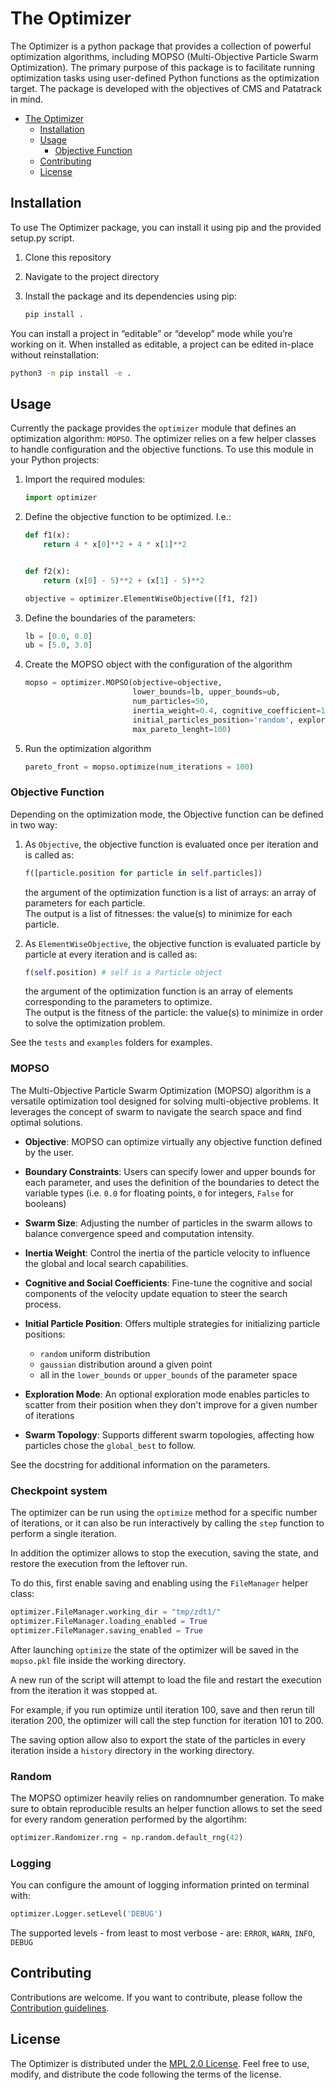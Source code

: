 # The Optimizer

The Optimizer is a python package that provides a collection of powerful optimization algorithms, including MOPSO (Multi-Objective Particle Swarm Optimization). The primary purpose of this package is to facilitate running optimization tasks using user-defined Python functions as the optimization target.
The package is developed with the objectives of CMS and Patatrack in mind.

- [The Optimizer](#the-optimizer)
  - [Installation](#installation)
  - [Usage](#usage)
    - [Objective Function](#objective-function)
  - [Contributing](#contributing)
  - [License](#license)

## Installation

To use The Optimizer package, you can install it using pip and the provided setup.py script.

1. Clone this repository
1. Navigate to the project directory
1. Install the package and its dependencies using pip:

    ```bash
    pip install .
    ```

You can install a project in “editable” or “develop” mode while you’re working on it. When installed as editable, a project can be edited in-place without reinstallation:

```bash
python3 -m pip install -e .
```

## Usage

Currently the package provides the `optimizer` module that defines an optimization algorithm: `MOPSO`.
The optimizer relies on a few helper classes to handle configuration and the objective functions. To use this module in your Python projects:

1. Import the required modules:

    ```python
    import optimizer
    ```

2. Define the objective function to be optimized. I.e.:

    ```python
    def f1(x):
        return 4 * x[0]**2 + 4 * x[1]**2


    def f2(x):
        return (x[0] - 5)**2 + (x[1] - 5)**2

    objective = optimizer.ElementWiseObjective([f1, f2])
    ```

3. Define the boundaries of the parameters:

    ```python
    lb = [0.0, 0.0]
    ub = [5.0, 3.0]
    ```

4. Create the MOPSO object with the configuration of the algorithm

    ```python
    mopso = optimizer.MOPSO(objective=objective,
                            lower_bounds=lb, upper_bounds=ub,
                            num_particles=50,
                            inertia_weight=0.4, cognitive_coefficient=1.5, social_coefficient=2,
                            initial_particles_position='random', exploring_particles=True,
                            max_pareto_lenght=100)
    ```

5. Run the optimization algorithm

    ```python
    pareto_front = mopso.optimize(num_iterations = 100)
    ```

### Objective Function

Depending on the optimization mode, the Objective function can be defined in two way:

1. As `Objective`, the objective function is evaluated once per iteration and is called as:

    ```python
    f([particle.position for particle in self.particles])
    ```

    the argument of the optimization function is a list of arrays: an array of parameters for each particle.  
    The output is a list of fitnesses: the value(s) to minimize for each particle.

2. As `ElementWiseObjective`, the objective function is evaluated particle by particle at every iteration and is called as:

    ```python
    f(self.position) # self is a Particle object
    ```

    the argument of the optimization function is an array of elements corresponding to the parameters to optimize.  
    The output is the fitness of the particle: the value(s) to minimize in order to solve the optimization problem.  

See the `tests` and `examples` folders for examples.

### MOPSO

The Multi-Objective Particle Swarm Optimization (MOPSO) algorithm is a versatile optimization tool designed for solving multi-objective problems. It leverages the concept of swarm to navigate the search space and find optimal solutions.

- **Objective**: MOPSO can optimize virtually any objective function defined by the user.
- **Boundary Constraints**: Users can specify lower and upper bounds for each parameter, and uses the definition of the boundaries to detect the variable types (i.e. `0.0` for floating points, `0` for integers, `False` for booleans)
- **Swarm Size**: Adjusting the number of particles in the swarm allows to balance convergence speed and computation intensity.
- **Inertia Weight**: Control the inertia of the particle velocity to influence the global and local search capabilities.
- **Cognitive and Social Coefficients**: Fine-tune the cognitive and social components of the velocity update equation to steer the search process.
- **Initial Particle Position**: Offers multiple strategies for initializing particle positions:

  - `random` uniform distribution
  - `gaussian` distribution around a given point
  - all in the `lower_bounds` or `upper_bounds` of the parameter space
- **Exploration Mode**: An optional exploration mode enables particles to scatter from their position when they don't improve for a given number of iterations
- **Swarm Topology**: Supports different swarm topologies, affecting how particles chose the `global_best` to follow.

See the docstring for additional information on the parameters.

### Checkpoint system

The optimizer can be run using the `optimize` method for a specific number of iterations, or it can also be run interactively by calling the `step` function to perform a single iteration.

In addition the optimizer allows to stop the execution, saving the state, and restore the execution from the leftover run.

To do this, first enable saving and enabling using the `FileManager` helper class:

```python
optimizer.FileManager.working_dir = "tmp/zdt1/"
optimizer.FileManager.loading_enabled = True
optimizer.FileManager.saving_enabled = True
```

After launching `optimize` the state of the optimizer will be saved in the `mopso.pkl` file inside the working directory.

A new run of the script will attempt to load the file and restart the execution from the iteration it was stopped at.

For example, if you run optimize until iteration 100, save and then rerun till iteration 200, the optimizer will call the step function for iteration 101 to 200.

The saving option allow also to export the state of the particles in every iteration inside a `history` directory in the working directory.

### Random

The MOPSO optimizer heavily relies on randomnumber generation. To make sure to obtain reproducible results an helper function allows to set the seed for every random generation performed by the algortihm:

```python
optimizer.Randomizer.rng = np.random.default_rng(42)
```

### Logging

You can configure the amount of logging information printed on terminal with:

```python
optimizer.Logger.setLevel('DEBUG')
```

The supported levels - from least to most verbose - are: `ERROR`, `WARN`, `INFO`, `DEBUG`

## Contributing

Contributions are welcome. If you want to contribute, please follow the [Contribution guidelines](https://github.com/cms-patatrack/The-Optimizer/blob/main/CONTRIBUTING.md).

## License

The Optimizer is distributed under the [MPL 2.0 License](https://github.com/cms-patatrack/The-Optimizer/blob/main/LICENSE). Feel free to use, modify, and distribute the code following the terms of the license.  
